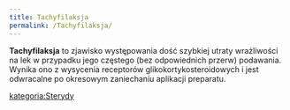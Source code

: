 ```yaml
---
title: Tachyfilaksja
permalink: /Tachyfilaksja/
---
```


**Tachyfilaksja** to zjawisko występowania dość szybkiej utraty wrażliwości na lek w przypadku jego częstego (bez odpowiednich przerw) podawania. Wynika ono z wysycenia receptorów glikokortykosteroidowych i jest odwracalne po okresowym zaniechaniu aplikacji preparatu.

[kategoria:Sterydy](/kategoria:Sterydy "wikilink")